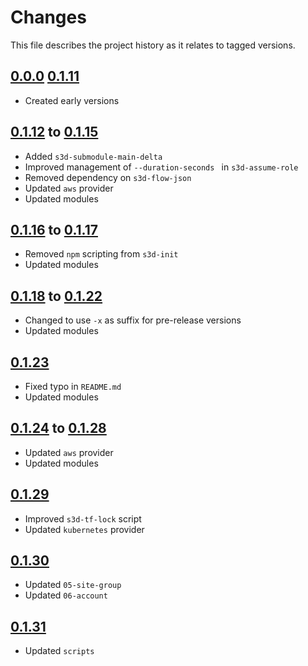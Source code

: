 # Changes
This file describes the project history as it relates to tagged versions.

## [0.0.0](.) [0.1.11](.)
- Created early versions

## [0.1.12](.) to [0.1.15](.)
- Added `s3d-submodule-main-delta`
- Improved management of `--duration-seconds ` in `s3d-assume-role`
- Removed dependency on `s3d-flow-json`
- Updated `aws` provider
- Updated modules

## [0.1.16](.) to [0.1.17](.)
- Removed `npm` scripting from `s3d-init`
- Updated modules

## [0.1.18](.) to [0.1.22](.)
- Changed to use `-x` as suffix for pre-release versions
- Updated modules

## [0.1.23](.)
- Fixed typo in `README.md`
- Updated modules

## [0.1.24](.) to [0.1.28](.)
- Updated `aws` provider
- Updated modules

## [0.1.29](.)
- Improved `s3d-tf-lock` script
- Updated `kubernetes` provider

## [0.1.30](.)
- Updated `05-site-group`
- Updated `06-account`

## [0.1.31](.)
- Updated `scripts`
